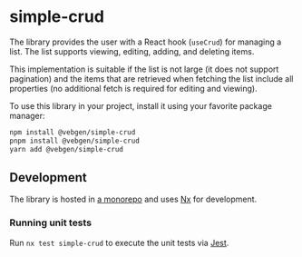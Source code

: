 # simple-crud

The library provides the user with a React hook (`useCrud`) for managing a list.
The list supports viewing, editing, adding, and deleting items.

This implementation is suitable if the list is not large (it does not support
pagination) and the items that are retrieved when fetching the list
include all properties (no additional fetch is required for editing and
viewing).

To use this library in your project, install it using your favorite
package manager:

```bash
npm install @vebgen/simple-crud
pnpm install @vebgen/simple-crud
yarn add @vebgen/simple-crud
```

## Development

The library is hosted in [a monorepo](https://github.com/vebgen/recompat) and
uses [Nx](https://nx.dev) for development.

### Running unit tests

Run `nx test simple-crud` to execute the unit tests via
[Jest](https://jestjs.io).
